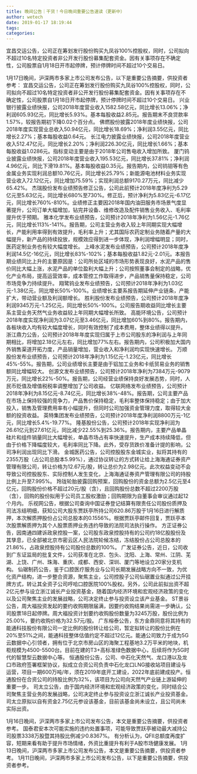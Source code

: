 ```yaml
---
title: 晚间公告｜干货！今日晚间重要公告速读（更新中）
author: wetech
date: 2019-01-17 18:19:44
tags: 
categories: 
---
```

宜昌交运公告，公司正在筹划发行股份购买九凤谷100%控股权，同时，公司拟向不超过10名特定投资者非公开发行股份募集配套资金。因有关事项存在不确定性，公司股票自1月18日开市起停牌，预计停牌时间不超过10个交易日。
<!-- more -->
1月17日晚间，沪深两市多家上市公司发布公告，以下是重要公告摘要，供投资者参考：
宜昌交运公告，公司正在筹划发行股份购买九凤谷100%控股权，同时，公司拟向不超过10名特定投资者非公开发行股份募集配套资金。因有关事项存在不确定性，公司股票自1月18日开市起停牌，预计停牌时间不超过10个交易日。
兴业银行披露业绩快报，公司2018年度营业收入1582.58亿元，同比增长13.06%；净利润605.93亿元，同比增长5.93%。基本每股收益2.85元。报告期末不良贷款率1.57%，较报告期初下降0.02个百分点。
佛燃股份披露2018年度业绩快报，公司2018年度实现营业总收入50.94亿元，同比增长18.69%；净利润3.55亿元，同比增长2.27%；基本每股收益0.64元。
长江电力披露业绩快报，公司2018年度营业收入512.47亿元，同比增长2.20%；净利润226.30亿元，同比增长1.66%；基本每股收益1.0286元。指标变动主要是由于2018年公司售电收入增加所致。
厦门钨业披露业绩快报，公司2018年度营业收入195.53亿元，同比增长37.81%；净利润4.96亿元，同比下滑19.81%。基本每股收益0.35元。报告期内，公司钨钼等有色金属业务实现利润总额10.76亿元，同比增长25.79%；新能源电池材料业务实现营业收入72.12亿元，同比增加75.59%；实现利润总额9170.27万元，同比减少65.42%。
杰瑞股份发布业绩预告修正公告，公司此前预计2018年度净利为5.29亿元至5.63亿元，同比增长680%至730%。修正后，预计净利为5.83亿元-6.17亿元，同比增长760%-810%。业绩修正主要因2018年国内油田服务市场景气度显著提升，公司订单大幅增加，钻完井设备、维修改造及配件销售业务收入、毛利率提升优于预期。
雅本化学发布业绩预告，公司预计2018年净利为1.56亿元-1.76亿元，同比增长113%-141%。报告期，公司主营业务收入较上年同期实现大幅增长，产能利用率得到有效提升，毛利率上升；尤其国际农药定制业务随着产量的大幅提升，新产品的持续投放，规模效应得到进一步体现，净利润增幅明显；同时，医药定制业务也有较大幅度增长。
上峰水泥发布业绩预告，公司预计2018年度净利润14.5亿-16亿元，同比增长83%-102%；基本每股收益1.82元-2.01元。本报告期业绩同比上升的主要原因是：公司所处区域的市场形势表现良好，水泥产品的售价同比大幅上涨，水泥产品的单位盈利大幅上升；公司按照董事会制定的战略，优化产业布局，提高运营效率，成本管控工作取得进步，产品销售量保持稳定，公司市场竞争力持续提升。
翔鹭钨业发布业绩预告，公司预计2018年净利为1.03亿元-1.38亿元，同比增长50%-100%。业绩增长主要系报告期延伸产业链条，产能扩大，带动营业额及利润额增长。
胜利股份发布业绩预告，公司预计2018年度净利润9345万元-1.25亿元，同比增长50%-100%。公司报告期收益同比增长主要系主营业务天然气业务收益较上年同期大幅增长所致。
高能环境公告，公司预计2018年度实现净利润为3.07亿元至3.46亿元，同比增加60%到80%。报告期内，各板块收入均有较大幅度增长，同时有效控制了成本费用，整体业绩得以提升。
浙江鼎力公告，公司预计2018年年度实现归属于上市公司股东的净利润与上年同期相比，将增加2.18亿元左右，同比增加77%左右。报告期内，公司积极加大国内外销售渠道开拓力度，产品销量增加，营业收入和净利润均实现快速增长。
万顺股份发布业绩预告，公司预计2018年净利为1.15亿元-1.23亿元，同比增长45%-55%。报告期，公司业绩增长主要是由于铝加工业务和卡纸贸易业务的销售额同比增幅较大。
创源文发布业绩预告，公司预计2018年净利为7384万元-9079万元，同比增长22%-50%。报告期，公司经营业绩保持良好发展态势，同时，人民币贬值及增值税税率调整增加了公司收益。
亿联网络发布业绩预告，公司预计2018年净利为8.15亿元-8.74亿元，同比增长38%-48%。报告期，公司主要产品在市场上保持较强的竞争力，产品售价保持稳定，毛利率整体保持稳定；由于加大投入，销售及管理费用率有小幅提升，但同时公司加强资金管理力度，取得较大金额的投资收益。
英特集团发布业绩预告，公司预计2018年度净利润8800万元-1亿元，同比增长5.4%-19.77%。
隆基股份公告，公司预计2018年实现净利润为26.61亿元到27.61亿元，同比减少22.55%到25.36%。报告期内，主要产品单晶硅片和组件销量同比大幅增长，单晶市场占有率快速提升，生产成本持续降低，但由于价格下降幅度较大，毛利率同比下降。此外，受存货跌价准备计提的影响，公司净利润出现同比下滑。
金城医药公告，公司控股股东金城实业，拟将其持有的2355万股（占公司总股本5.99%），通过协议转让的方式转让给上海海通证券资产管理有限公司，转让价格为12.67元/股，转让总价为2.98亿元。此次权益变动不会导致公司控股股东、实际控制人发生变化，上海海通证券资产管理有限公司的持股比例上升至7.995%。
玲珑轮胎披露回购预案，回购股份的资金总额为2.5亿元至4亿元，回购股份价格不超过20元/股（含），且回购股份总数不超过2200万股（含），回购的股份拟用于公司员工股权激励；回购期限为自董事会审议通过起12个月内。
乐视网公告，根据公司查询中国证券登记结算有限责任公司股份质押及司法冻结明细，获知公司大股东贾跃亭所持公司620.86万股于1月16日进行解质押，本次解质押股份占公司总股本的0.1556%。根据贾跃亭邮件回复，贾跃亭本次股票解质押为其个人股票质押业务违约导致的法院司法执行操作。
方正证券公告，因南通四建诉政泉控股一案，公司股东政泉控股持有的公司约18亿股股份及其孳息，已全部被北京市密云区人民法院轮候冻结，冻结股份占公司总股本的21.86%，占政泉控股持有公司股份总数的100%。
广发证券公告，近日，公司收到广东证监局的批复文件，公司获准在北京、包头、沈阳、上海、常州、江阴、芜湖、上饶、广州、珠海、重庆、成都、西安、深圳、厦门等地设立20家分支机构。
仙琚制药公告，鉴于口腔医疗服务业与公司长期发展战略方向不一致，为优化资产结构，进一步整合资源，聚焦主业，公司控股子公司仙琚置业拟通过公开挂牌方式，转让其全资子公司哼哈口腔医院100%股权。另外，公司此前拟出资不超2亿元参与设立浙江诚长产业投资基金，随着国内经济环境和宏观经济政策的变化以及公司聚焦主业的发展战略，公司决定终止参与投资设立该产业基金。
ST景谷公告，周大福投资发起的要约收购期限届满，因要约收购结果尚需进一步确认，公司股票18日起停牌。周大福投资计划要约收购股份数量为3245万股，股份比例为25.00%，要约收购价格为32.57元/股。
广东榕泰公告，东方金鼎同意将其持有的能通科技股份有限公司一定比例的股份转让给公司，暂定拟转让的股份比例在20%至51%之间，能通科技整体估值约定不超过12亿元。能通公司致力于成为5G云数据中心引领者，拥有位于北京市房山区的海聚工程基地3.2万平米的地块，机柜规模为4500-5500台。目前在建的T3+高标准绿色数据中心，后续将作为5G时代的智慧型云数据中心等。
恒通股份公告，公司、中石化天然气、龙口港以及龙口市政府签署框架协议，拟成立合资公司负责中石化龙口LNG接收站项目建设与运营，项目一期600万吨/年，须在2019年底开工建设，2022年底前建成投产。恒通股份在合资公司的持股比例为32%，该项目为公司向天然气产业链上游延伸的重要一步。
司太立公告，由于国内经济环境和宏观经济政策的变化，同时结合公司聚焦主营业务的发展战略，公司决定终止参与投资设立浙江诚长产业投资基金。司太立原拟以自有资金2.75亿元参设该基金，目前该基金尚未设立，且公司尚未实际出资。
 
 
1月16日晚间，沪深两市多家上市公司发布公告，本文是重要公告摘要，供投资者参考。
国泰君安本次可能实施的违约处置事项，可能导致贾跃亭被动最大减持公司股票3338万股暨其持股比例减少0.8367%。
有分析认为，QFII总额度再度扩容，短期来看有助于提升市场情绪，外资比重提升有利于A股市场健康发展。
1月13日晚间，沪深两市多家上市公司发布公告，本文是重要公告摘要，供投资者参考。
1月11日晚间，沪深两市多家上市公司发布公告，以下是重要公告摘要，供投资者参考。

